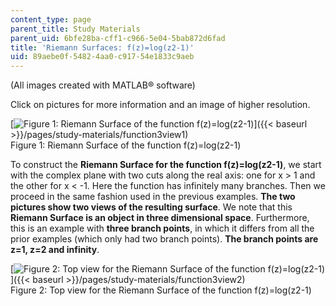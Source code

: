 ```yaml
---
content_type: page
parent_title: Study Materials
parent_uid: 6bfe28ba-cff1-c966-5e04-5bab872d6fad
title: 'Riemann Surfaces: f(z)=log(z2-1)'
uid: 89aebe0f-5482-4aa0-c917-54e1833c9aeb
---
```


(All images created with MATLAB® software)

Click on pictures for more information and an image of higher resolution.

[![Figure 1: Riemann Surface of the function f(z)=log(z2-1)](/courses/mathematics/18-04-complex-variables-with-applications-fall-1999/study-materials/riem_log_Z2m1_sv.GIF)]({{< baseurl >}}/pages/study-materials/function3view1)  
Figure 1: Riemann Surface of the function f(z)=log(z2\-1)

To construct the **Riemann Surface for the function f(z)=log(z2\-1)**, we start with the complex plane with two cuts along the real axis: one for x > 1 and the other for x \< -1. Here the function has infinitely many branches. Then we proceed in the same fashion used in the previous examples. **The two pictures show two views of the resulting surface**. We note that this **Riemann Surface is an object in three dimensional space**. Furthermore, this is an example with **three branch points**, in which it differs from all the prior examples (which only had two branch points). **The branch points are z=1, z=2 and infinity**.

[![Figure 2: Top view for the Riemann Surface of the function f(z)=log(z2-1) ](/courses/mathematics/18-04-complex-variables-with-applications-fall-1999/study-materials/riem_log_Z2m1_tv.GIF)]({{< baseurl >}}/pages/study-materials/function3view2)  
Figure 2: Top view for the Riemann Surface of the function f(z)=log(z2\-1)